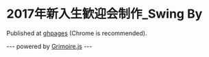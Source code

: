 # 2017年新入生歓迎会制作_Swing By
Published at [ghpages](https://tomon9086.github.io/Exhibition_for_Freshman_2017/) (Chrome is recommended).

--- powered by [Grimoire.js](http://grimoire.gl/) ---
